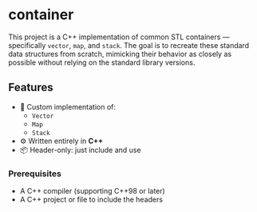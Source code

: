 # container

This project is a C++ implementation of common STL containers — specifically `vector`, `map`, and `stack`. The goal is to recreate these standard data structures from scratch, mimicking their behavior as closely as possible without relying on the standard library versions.

## Features

- 🧱 Custom implementation of:
  - `Vector`
  - `Map`
  - `Stack`
- ⚙️ Written entirely in **C++**
- 📦 Header-only: just include and use

### Prerequisites

- A C++ compiler (supporting C++98 or later)
- A C++ project or file to include the headers
